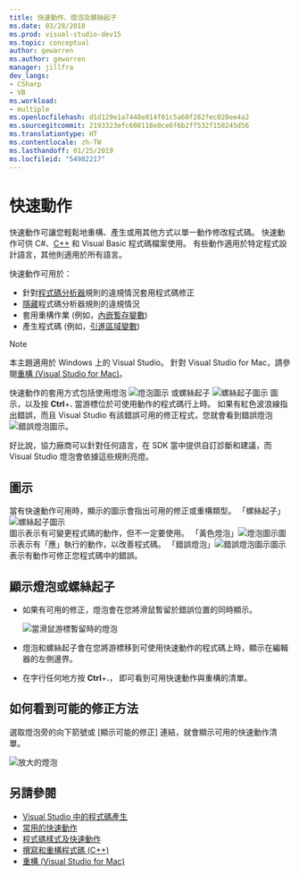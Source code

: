 ```yaml
---
title: 快速動作、燈泡及螺絲起子
ms.date: 03/28/2018
ms.prod: visual-studio-dev15
ms.topic: conceptual
author: gewarren
ms.author: gewarren
manager: jillfra
dev_langs:
- CSharp
- VB
ms.workload:
- multiple
ms.openlocfilehash: d1d129e1a7448e814f01c5a60f282fec028ee4a2
ms.sourcegitcommit: 2193323efc608118e0ce6f6b2ff532f158245d56
ms.translationtype: HT
ms.contentlocale: zh-TW
ms.lasthandoff: 01/25/2019
ms.locfileid: "54982217"
---
```

# <a name="quick-actions"></a>快速動作

快速動作可讓您輕鬆地重構、產生或用其他方式以單一動作修改程式碼。 快速動作可供 C#、[C++](/cpp/ide/writing-and-refactoring-code-cpp) 和 Visual Basic 程式碼檔案使用。 有些動作適用於特定程式設計語言，其他則適用於所有語言。

快速動作可用於：

- 針對[程式碼分析器](../code-quality/roslyn-analyzers-overview.md)規則的違規情況套用程式碼修正
- [隱藏](../code-quality/use-roslyn-analyzers.md)程式碼分析器規則的違規情況
- 套用重構作業 (例如，[內嵌暫存變數](../ide/reference/inline-temporary-variable.md))
- 產生程式碼 (例如，[引進區域變數](../ide/reference/introduce-local-variable.md))

> [!NOTE]
> 本主題適用於 Windows 上的 Visual Studio。 針對 Visual Studio for Mac，請參閱[重構 (Visual Studio for Mac)](/visualstudio/mac/refactoring)。

快速動作的套用方式包括使用燈泡 ![燈泡圖示](media/light-bulb-icon.png) 或螺絲起子 ![螺絲起子圖示](media/screwdriver-icon.png) 圖示，以及按 **Ctrl**+**.** 當游標位於可使用動作的程式碼行上時。 如果有紅色波浪線指出錯誤，而且 Visual Studio 有該錯誤可用的修正程式，您就會看到錯誤燈泡 ![錯誤燈泡圖示](media/error-light-bulb-icon.png)。

好比說，協力廠商可以針對任何語言，在 SDK 當中提供自訂診斷和建議，而 Visual Studio 燈泡會依據這些規則亮燈。

## <a name="icons"></a>圖示

當有快速動作可用時，顯示的圖示會指出可用的修正或重構類型。 「螺絲起子」![螺絲起子圖示](media/screwdriver-icon.png)圖示表示有可變更程式碼的動作，但不一定要使用。 「黃色燈泡」![燈泡圖示](media/light-bulb-icon.png)圖示表示有「應」執行的動作，以改善程式碼。 「錯誤燈泡」![錯誤燈泡圖示](media/error-light-bulb-icon.png)圖示表示有動作可修正您程式碼中的錯誤。

## <a name="to-see-a-light-bulb-or-screwdriver"></a>顯示燈泡或螺絲起子

- 如果有可用的修正，燈泡會在您將滑鼠暫留於錯誤位置的同時顯示。

   ![當滑鼠游標暫留時的燈泡](../ide/media/vs2015_lightbulb_hover.png)

- 燈泡和螺絲起子會在您將游標移到可使用快速動作的程式碼上時，顯示在編輯器的左側邊界。

- 在字行任何地方按 **Ctrl**+**.**， 即可看到可用快速動作與重構的清單。

## <a name="to-see-potential-fixes"></a>如何看到可能的修正方法

選取燈泡旁的向下箭號或 [顯示可能的修正] 連結，就會顯示可用的快速動作清單。

![放大的燈泡](../ide/media/vs2015_lightbulb_hover_expanded.png)

## <a name="see-also"></a>另請參閱

- [Visual Studio 中的程式碼產生](../ide/code-generation-in-visual-studio.md)
- [常用的快速動作](../ide/common-quick-actions.md)
- [程式碼樣式及快速動作](../ide/code-styles-and-quick-actions.md)
- [撰寫和重構程式碼 (C++)](/cpp/ide/writing-and-refactoring-code-cpp)
- [重構 (Visual Studio for Mac)](/visualstudio/mac/refactoring)
